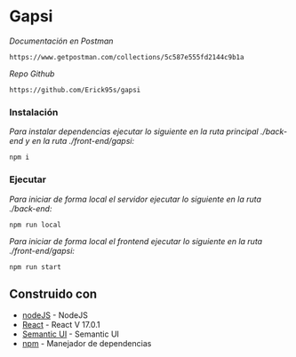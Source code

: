 # Gapsi
_Documentación en Postman_
```
https://www.getpostman.com/collections/5c587e555fd2144c9b1a
```
_Repo Github_
```
https://github.com/Erick95s/gapsi
```
### Instalación 
_Para instalar dependencias ejecutar lo siguiente en la ruta principal ./back-end y en la ruta ./front-end/gapsi:_
```
npm i
```
### Ejecutar 
_Para iniciar de forma local el servidor ejecutar lo siguiente en la ruta  ./back-end:_
```
npm run local
```
_Para iniciar de forma local el frontend ejecutar lo siguiente en la ruta ./front-end/gapsi:_
```
npm run start
```
## Construido con 

* [nodeJS](https://nodejs.org/es/) - NodeJS
* [React](https://es.reactjs.org/) - React V 17.0.1
* [Semantic UI](https://react.semantic-ui.com) - Semantic UI
* [npm](https://docs.npmjs.com/) -  Manejador de dependencias

